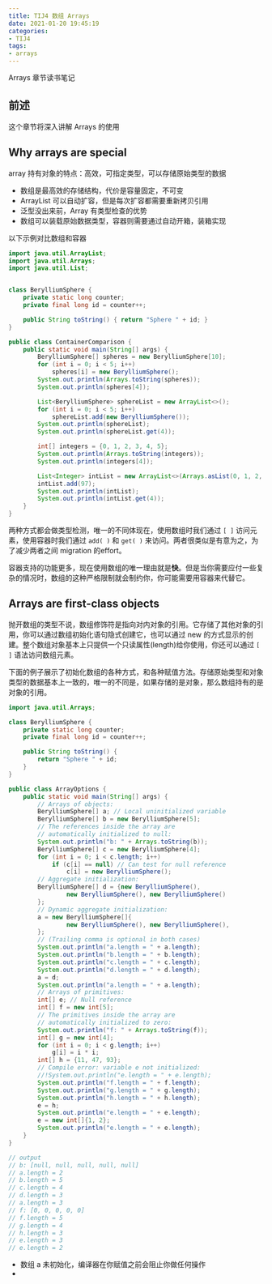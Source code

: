 ```yaml
---
title: TIJ4 数组 Arrays
date: 2021-01-20 19:45:19
categories:
- TIJ4
tags:
- arrays
---
```


Arrays 章节读书笔记

## 前述

这个章节将深入讲解 Arrays 的使用

## Why arrays are special

array 持有对象的特点：高效，可指定类型，可以存储原始类型的数据

* 数组是最高效的存储结构，代价是容量固定，不可变
* ArrayList 可以自动扩容，但是每次扩容都需要重新拷贝引用
* 泛型没出来前，Array 有类型检查的优势
* 数组可以装载原始数据类型，容器则需要通过自动开箱，装箱实现

以下示例对比数组和容器

```java
import java.util.ArrayList;
import java.util.Arrays;
import java.util.List;


class BerylliumSphere {
    private static long counter;
    private final long id = counter++;

    public String toString() { return "Sphere " + id; }
}

public class ContainerComparison {
    public static void main(String[] args) {
        BerylliumSphere[] spheres = new BerylliumSphere[10];
        for (int i = 0; i < 5; i++)
            spheres[i] = new BerylliumSphere();
        System.out.println(Arrays.toString(spheres));
        System.out.println(spheres[4]);

        List<BerylliumSphere> sphereList = new ArrayList<>();
        for (int i = 0; i < 5; i++)
            sphereList.add(new BerylliumSphere());
        System.out.println(sphereList);
        System.out.println(sphereList.get(4));

        int[] integers = {0, 1, 2, 3, 4, 5};
        System.out.println(Arrays.toString(integers));
        System.out.println(integers[4]);

        List<Integer> intList = new ArrayList<>(Arrays.asList(0, 1, 2, 3, 4, 5));
        intList.add(97);
        System.out.println(intList);
        System.out.println(intList.get(4));
    }
}
```

两种方式都会做类型检测，唯一的不同体现在，使用数组时我们通过 `[ ]` 访问元素，使用容器时我们通过 `add( )` 和 `get( )` 来访问。两者很类似是有意为之，为了减少两者之间 migration 的effort。

容器支持的功能更多，现在使用数组的唯一理由就是**快**。但是当你需要应付一些复杂的情况时，数组的这种严格限制就会制约你，你可能需要用容器来代替它。

## Arrays are first-class objects

抛开数组的类型不说，数组修饰符是指向对内对象的引用。它存储了其他对象的引用，你可以通过数组初始化语句隐式创建它，也可以通过 new 的方式显示的创建。整个数组对象基本上只提供一个只读属性(length)给你使用，你还可以通过 `[ ]` 语法访问数组元素。

下面的例子展示了初始化数组的各种方式，和各种赋值方法。存储原始类型和对象类型的数据基本上一致的，唯一的不同是，如果存储的是对象，那么数组持有的是对象的引用。

```java
import java.util.Arrays;

class BerylliumSphere {
    private static long counter;
    private final long id = counter++;

    public String toString() {
        return "Sphere " + id;
    }
}

public class ArrayOptions {
    public static void main(String[] args) {
        // Arrays of objects:
        BerylliumSphere[] a; // Local uninitialized variable
        BerylliumSphere[] b = new BerylliumSphere[5];
        // The references inside the array are
        // automatically initialized to null:
        System.out.println("b: " + Arrays.toString(b));
        BerylliumSphere[] c = new BerylliumSphere[4];
        for (int i = 0; i < c.length; i++)
            if (c[i] == null) // Can test for null reference
                c[i] = new BerylliumSphere();
        // Aggregate initialization:
        BerylliumSphere[] d = {new BerylliumSphere(),
                new BerylliumSphere(), new BerylliumSphere()
        };
        // Dynamic aggregate initialization:
        a = new BerylliumSphere[]{
                new BerylliumSphere(), new BerylliumSphere(),
        };
        // (Trailing comma is optional in both cases)
        System.out.println("a.length = " + a.length);
        System.out.println("b.length = " + b.length);
        System.out.println("c.length = " + c.length);
        System.out.println("d.length = " + d.length);
        a = d;
        System.out.println("a.length = " + a.length);
        // Arrays of primitives:
        int[] e; // Null reference
        int[] f = new int[5];
        // The primitives inside the array are
        // automatically initialized to zero:
        System.out.println("f: " + Arrays.toString(f));
        int[] g = new int[4];
        for (int i = 0; i < g.length; i++)
            g[i] = i * i;
        int[] h = {11, 47, 93};
        // Compile error: variable e not initialized:
        //!System.out.println("e.length = " + e.length);
        System.out.println("f.length = " + f.length);
        System.out.println("g.length = " + g.length);
        System.out.println("h.length = " + h.length);
        e = h;
        System.out.println("e.length = " + e.length);
        e = new int[]{1, 2};
        System.out.println("e.length = " + e.length);
    }
}

// output
// b: [null, null, null, null, null]
// a.length = 2
// b.length = 5
// c.length = 4
// d.length = 3
// a.length = 3
// f: [0, 0, 0, 0, 0]
// f.length = 5
// g.length = 4
// h.length = 3
// e.length = 3
// e.length = 2
```

* 数组 a 未初始化，编译器在你赋值之前会阻止你做任何操作
* 